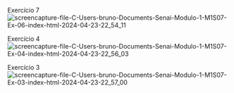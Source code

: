 Exercício 7
![screencapture-file-C-Users-bruno-Documents-Senai-Modulo-1-M1S07-Ex-06-index-html-2024-04-23-22_54_11](https://github.com/BrunoViscardi/FuturoDEV_modulo1_S07/assets/139285339/e68da386-e20b-4424-b587-03912e677495)


Exercício 4
![screencapture-file-C-Users-bruno-Documents-Senai-Modulo-1-M1S07-Ex-04-index-html-2024-04-23-22_56_03](https://github.com/BrunoViscardi/FuturoDEV_modulo1_S07/assets/139285339/e2ae42bb-5c02-4b86-b8b4-9a9aa5e805a7)


Exercício 3
![screencapture-file-C-Users-bruno-Documents-Senai-Modulo-1-M1S07-Ex-03-index-html-2024-04-23-22_57_00](https://github.com/BrunoViscardi/FuturoDEV_modulo1_S07/assets/139285339/d19852e5-5758-4eab-837a-c4575dae216f)
